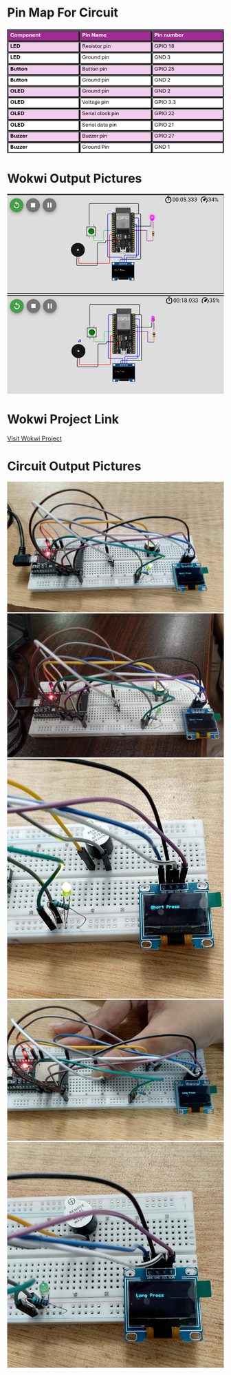 <h1>Pin Map For Circuit</h1>
<img src="../Screenshots/pin Map.png"alt="Description of image">
<br>
<h1>Wokwi Output Pictures</h1>
<img src="../Screenshots/short press.png"alt="Description of image">
<br>
<img src="../Screenshots/long press.png"alt="Description of image">
<br>

<h1>Wokwi Project Link</h1>
<a href="https://wokwi.com/projects/445578682914863105">Visit Wokwi Project</a>

<h1>Circuit Output Pictures</h1>
<img src="../Screenshots/Circuit Short Press.jpg"alt="Description of image">
<br>
<img src="../Screenshots/Circuit Short Press (b).jpg"alt="Description of image">
<br>
<img src="../Screenshots/Short press Mode.jpg"alt="Description of image">
<br>
<img src="../Screenshots/Circuit Long Press.jpg"alt="Description of image">
<br>
<img src="../Screenshots/Long Press Mode.jpg"alt="Description of image">
<br>
